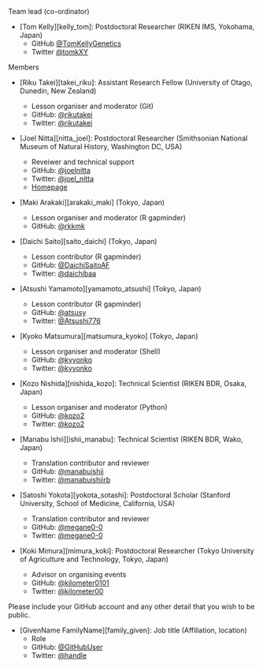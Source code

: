 Team lead (co-ordinator)

* [Tom Kelly][kelly_tom]: Postdoctoral Researcher (RIKEN IMS, Yokohama, Japan)
    * GitHub [@TomKellyGenetics](https://github.com/TomKellyGenetics)
    * Twitter [@tomkXY](https://twitter.com/tomkxy)

Members

* [Riku Takei][takei_riku]: Assistant Research Fellow (University of Otago, Dunedin, New Zealand)
  * Lesson organiser and moderator (Git)
  * GitHub: [@rikutakei](https://github.com/rikutakei)
  * Twitter: [@rikutakei](http://twitter.com/rikutakei)
  
* [Joel Nitta][nitta_joel]: Postdoctoral Researcher (Smithsonian National Museum of Natural History, Washington DC, USA)
  * Reveiwer and technical support
  * GitHub: [@joelnitta](https://github.com/joelnitta)
  * Twitter: [@joel_nitta](http://twitter.com/joel_nitta)  
  * [Homepage](https://joelnitta.com)  

* [Maki Arakaki][arakaki_maki] (Tokyo, Japan)
  * Lesson organiser and moderator (R gapminder)
  * GitHub: [@rkkmk](https://github.com/rkkmk)

* [Daichi Saito][saito_daichi] (Tokyo, Japan)
  * Lesson contributor (R gapminder)
  * GitHub: [@DaichiSaitoAF](https://github.com/DaichiSaitoAF)
  * Twitter: [@daichibaa](http://githut.com/daichibaa)

* [Atsushi Yamamoto][yamamoto_atsushi] (Tokyo, Japan)
  * Lesson contributor (R gapminder)
  * GitHub: [@atsusy](https://github.com/atusy)
  * Twitter: [@Atsushi776](http://githut.com/Atsushi776)

* [Kyoko Matsumura][matsumura_kyoko] (Tokyo, Japan)
  * Lesson organiser and moderator (Shell)
  * GitHub: [@kyyonko](https://github.com/kyyonko)
  * Twitter: [@kyyonko](http://twitter.com/kyyonko)

* [Kozo Nishida][nishida_kozo]: Technical Scientist (RIKEN BDR, Osaka, Japan) 
  * Lesson organiser and moderator (Python)
  * GitHub: [@kozo2](https://github.com/kozo2)
  * Twitter: [@kozo2](http://twitter.com/kozo2)

* [Manabu Ishii][ishii_manabu]: Technical Scientist (RIKEN BDR, Wako, Japan)
  * Translation contributor and reviewer
  * GitHub: [@manabuishii](https://github.com/manabuishii)
  * Twitter: [@manabuishiirb](http://twitter.com/manabuishiirb)
  
* [Satoshi Yokota][yokota_sotashi]: Postdoctoral Scholar (Stanford University, School of Medicine, California, USA)
  * Translation contributor and reviewer
  * GitHub: [@megane0-0](https://github.com/megane0-0)
  * Twitter: [@megane0-0](http://twitter.com/megane0-0)
  
* [Koki Mimura][mimura_koki]: Postdoctoral Researcher (Tokyo University of Agriculture and Technology, Tokyo, Japan)
  * Advisor on organising events
  * GitHub: [@kilometer0101](https://github.com/kilometer0101)
  * Twitter: [@kilometer00](http://twitter.com/kilometer00)

Please include your GitHub account and any other detail that you wish to be public.

* [GivenName FamilyName][family_given]: Job title (Affiliation, location)
  * Role
  * GitHub: [@GitHubUser](https://github.com/GitHubUser)
  * Twitter: [@handle](http://twitter.com/handle)

